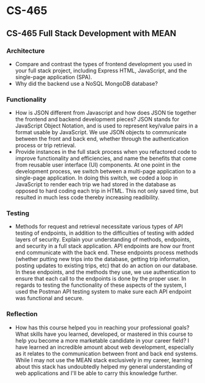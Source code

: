 # CS-465
## CS-465 Full Stack Development with MEAN

### Architecture
- Compare and contrast the types of frontend development you used in your full stack project, including Express HTML, JavaScript, and the single-page application (SPA).
- Why did the backend use a NoSQL MongoDB database?
### Functionality
- How is JSON different from Javascript and how does JSON tie together the frontend and backend development pieces?
JSON stands for JavaScript Object Notation, and is used to represent key/value pairs in a format usable by JavaScript. We use JSON objects to communicate between the front and back end, whether through the authentication process or trip retrieval.
- Provide instances in the full stack process when you refactored code to improve functionality and efficiencies, and name the benefits that come from reusable user interface (UI) components.
At one point in the development process, we switch between a multi-page application to a single-page application. In doing this switch, we coded a loop in JavaScript to render each trip we had stored in the database as opposed to hard coding each trip in HTML. This not only saved time, but resulted in much less code thereby increasing readibility.
### Testing
- Methods for request and retrieval necessitate various types of API testing of endpoints, in addition to the difficulties of testing with added layers of security. Explain your understanding of methods, endpoints, and security in a full stack application.
API endpoints are how our front end communicate with the back end. These endpoints process methods (whether putting new trips into the database, getting trip information, posting updates to existing trips, etc) that do an action on our database. In these endpoints, and the methods they use, we use authentication to ensure that each call to the endpoints is done by the proper user. In regards to testing the functionality of these aspects of the system, I used the Postman API testing system to make sure each API endpoint was functional and secure.
### Reflection
- How has this course helped you in reaching your professional goals? What skills have you learned, developed, or mastered in this course to help you become a more marketable candidate in your career field?
I have learned an incredible amount about web development, especially as it relates to the communication between front and back end systems. While I may not use the MEAN stack exclusively in my career, learning about this stack has undoubtedly helped my general understanding of web applications and I'll be able to carry this knowledge further.
